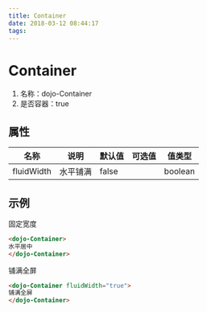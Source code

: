 ```yaml
---
title: Container
date: 2018-03-12 08:44:17
tags:
---
```


# Container

1. 名称：dojo-Container
1. 是否容器：true

## 属性

| 名称  | 说明 | 默认值 | 可选值 |值类型 |
| ----- | ------ | ----- | ----- | --------- |
| fluidWidth | 水平铺满 | false |          | boolean |

## 示例

固定宽度

```html
<dojo-Container>
水平居中
</dojo-Container>
```

铺满全屏

```html
<dojo-Container fluidWidth="true">
铺满全屏
</dojo-Container>
```


